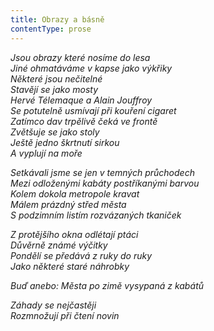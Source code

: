 ```yaml
---
title: Obrazy a básně
contentType: prose
---
```


_Jsou obrazy které nosíme do lesa  
Jiné ohmatáváme v kapse jako výkřiky  
Některé jsou nečitelné  
Stavějí se jako mosty  
Hervé Télemaque a Alain Jouffroy  
Se potutelně usmívají při kouření cigaret  
Zatímco dav trpělivě čeká ve frontě  
Zvětšuje se jako stoly  
Ještě jedno škrtnutí sirkou  
A vyplují na moře_

_Setkávali jsme se jen v temných průchodech  
Mezi odloženými kabáty postříkanými barvou  
Kolem dokola metropole kravat  
Málem prázdný střed města  
S podzimním listím rozvázaných tkaniček_

_Z protějšího okna odlétají ptáci  
Důvěrně známé výčitky  
Pondělí se předává z ruky do ruky  
Jako některé staré náhrobky_

_Buď anebo: Města po zimě vysypaná z kabátů_

_Záhady se nejčastěji  
Rozmnožují při čtení novin_
